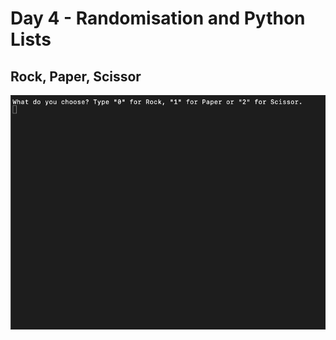 <h1>Day 4 - Randomisation and Python Lists</h1>
<h2>Rock, Paper, Scissor</h2>
<img src="rock-paper-scissor.gif">